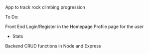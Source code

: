App to track rock climbing progression

To Do:

Front End
Login/Register in the Homepage
Profile page for the user
  - Stats


Backend
CRUD functions in Node and Express
